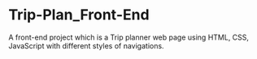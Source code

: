 # Trip-Plan_Front-End
A front-end project which is a Trip planner web page using HTML, CSS, JavaScript with different styles of navigations.
